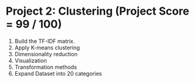 # Project 2: Clustering (Project Score = 99 / 100)

1. Build the TF-IDF matrix.
2. Apply K-means clustering
3. Dimensionality reduction
4. Visualization
5. Transformation methods
6. Expand Dataset into 20 categories

